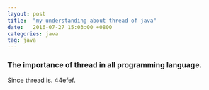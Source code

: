 ```yaml
---
layout: post
title:  "my understanding about thread of java"
date:   2016-07-27 15:03:00 +0800
categories: java
tag: java
---
```


### The importance of thread in all programming language.
Since thread is.
44efef.